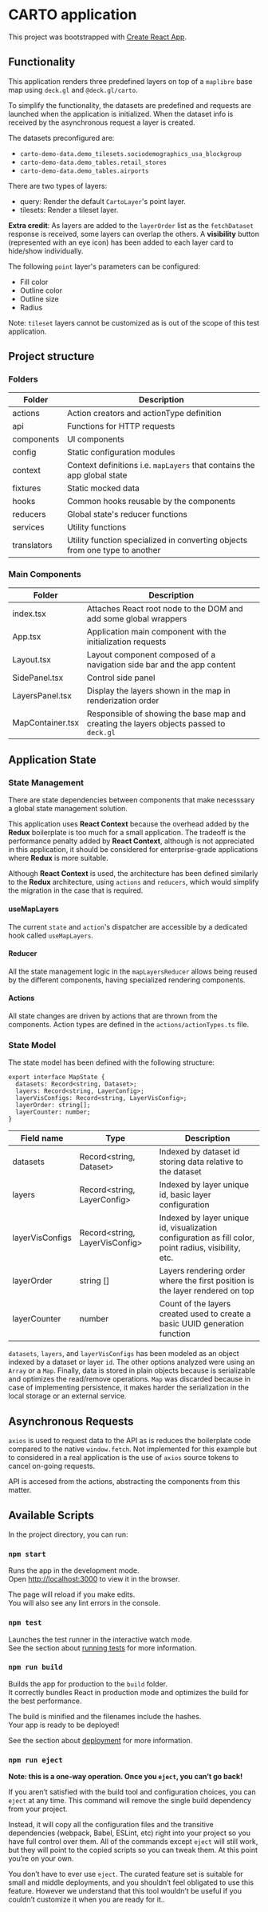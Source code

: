 # CARTO application

This project was bootstrapped with [Create React App](https://github.com/facebook/create-react-app).

## Functionality

This application renders three predefined layers on top of a `maplibre` base map using `deck.gl` and `@deck.gl/carto`.

To simplify the functionality, the datasets are predefined and requests are launched when the application is initialized. When the dataset info is received by the asynchronous request a layer is created.

The datasets preconfigured are:

- `carto-demo-data.demo_tilesets.sociodemographics_usa_blockgroup`
- `carto-demo-data.demo_tables.retail_stores`
- `carto-demo-data.demo_tables.airports`

There are two types of layers:

- query: Render the default `CartoLayer`'s point layer.
- tilesets: Render a tileset layer.

**Extra credit**: As layers are added to the `layerOrder` list as the `fetchDataset` response is received, some layers can overlap the others. A **visibility** button (represented with an eye icon) has been added to each layer card to hide/show individually.

The following `point` layer's parameters can be configured:

- Fill color
- Outline color
- Outline size
- Radius

Note: `tileset` layers cannot be customized as is out of the scope of this test application.

## Project structure

### Folders

| Folder      | Description                                                                 |
| ----------- | --------------------------------------------------------------------------- |
| actions     | Action creators and actionType definition                                   |
| api         | Functions for HTTP requests                                                 |
| components  | UI components                                                               |
| config      | Static configuration modules                                                |
| context     | Context definitions i.e. `mapLayers` that contains the app global state     |
| fixtures    | Static mocked data                                                          |
| hooks       | Common hooks reusable by the components                                     |
| reducers    | Global state's reducer functions                                            |
| services    | Utility functions                                                           |
| translators | Utility function specialized in converting objects from one type to another |

### Main Components

| Folder           | Description                                                                             |
| ---------------- | --------------------------------------------------------------------------------------- |
| index.tsx        | Attaches React root node to the DOM and add some global wrappers                        |
| App.tsx          | Application main component with the initialization requests                             |
| Layout.tsx       | Layout component composed of a navigation side bar and the app content                  |
| SidePanel.tsx    | Control side panel                                                                      |
| LayersPanel.tsx  | Display the layers shown in the map in renderization order                              |
| MapContainer.tsx | Responsible of showing the base map and creating the layers objects passed to `deck.gl` |

## Application State

### State Management

There are state dependencies between components that make necesssary a global state management solution.

This application uses **React Context** because the overhead added by the **Redux** boilerplate is too much for a small application. The tradeoff is the performance penalty added by **React Context**, although is not appreciated in this application, it should be considered for enterprise-grade applications where **Redux** is more suitable.

Although **React Context** is used, the architecture has been defined similarly to the **Redux** architecture, using `actions` and `reducers`, which would simplify the migration in the case that is required.

#### useMapLayers

The current `state` and `action`'s dispatcher are accessible by a dedicated hook called `useMapLayers`.

#### Reducer

All the state management logic in the `mapLayersReducer` allows being reused by the different components, having specialized rendering components.

#### Actions

All state changes are driven by actions that are thrown from the components. Action types are defined in the `actions/actionTypes.ts` file.

### State Model

The state model has been defined with the following structure:

```
export interface MapState {
  datasets: Record<string, Dataset>;
  layers: Record<string, LayerConfig>;
  layerVisConfigs: Record<string, LayerVisConfig>;
  layerOrder: string[];
  layerCounter: number;
}
```

| Field name      | Type                           | Description                                                                                           |
| --------------- | ------------------------------ | ----------------------------------------------------------------------------------------------------- |
| datasets        | Record<string, Dataset>        | Indexed by dataset id storing data relative to the dataset                                            |
| layers          | Record<string, LayerConfig>    | Indexed by layer unique id, basic layer configuration                                                 |
| layerVisConfigs | Record<string, LayerVisConfig> | Indexed by layer unique id, visualization configuration as fill color, point radius, visibility, etc. |
| layerOrder      | string []                      | Layers rendering order where the first position is the layer rendered on top                          |
| layerCounter    | number                         | Count of the layers created used to create a basic UUID generation function                           |

`datasets`, `layers`, and `layerVisConfigs` has been modeled as an object indexed by a dataset or layer `id`. The other options analyzed were using an `Array` or a `Map`. Finally, data is stored in plain objects because is serializable and optimizes the read/remove operations. `Map` was discarded because in case of implementing persistence, it makes harder the serialization in the local storage or an external service.

## Asynchronous Requests

`axios` is used to request data to the API as is reduces the boilerplate code compared to the native `window.fetch`. Not implemented for this example but to considered in a real application is the use of `axios` source tokens to cancel on-going requests.

API is accesed from the actions, abstracting the components from this matter.

## Available Scripts

In the project directory, you can run:

### `npm start`

Runs the app in the development mode.\
Open [http://localhost:3000](http://localhost:3000) to view it in the browser.

The page will reload if you make edits.\
You will also see any lint errors in the console.

### `npm test`

Launches the test runner in the interactive watch mode.\
See the section about [running tests](https://facebook.github.io/create-react-app/docs/running-tests) for more information.

### `npm run build`

Builds the app for production to the `build` folder.\
It correctly bundles React in production mode and optimizes the build for the best performance.

The build is minified and the filenames include the hashes.\
Your app is ready to be deployed!

See the section about [deployment](https://facebook.github.io/create-react-app/docs/deployment) for more information.

### `npm run eject`

**Note: this is a one-way operation. Once you `eject`, you can’t go back!**

If you aren’t satisfied with the build tool and configuration choices, you can `eject` at any time. This command will remove the single build dependency from your project.

Instead, it will copy all the configuration files and the transitive dependencies (webpack, Babel, ESLint, etc) right into your project so you have full control over them. All of the commands except `eject` will still work, but they will point to the copied scripts so you can tweak them. At this point you’re on your own.

You don’t have to ever use `eject`. The curated feature set is suitable for small and middle deployments, and you shouldn’t feel obligated to use this feature. However we understand that this tool wouldn’t be useful if you couldn’t customize it when you are ready for it..
